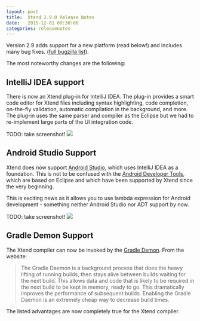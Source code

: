 ```yaml
---
layout: post
title:  Xtend 2.9.0 Release Notes
date:   2015-12-01 09:30:00
categories: releasenotes
---
```


Version 2.9 adds support for a new platform (read below!) and includes many bug fixes. ([full bugzilla list](https://bugs.eclipse.org/bugs/buglist.cgi?bug_status=RESOLVED&bug_status=VERIFIED&bug_status=CLOSED&list_id=11217573&query_format=advanced&status_whiteboard=v2.9&status_whiteboard_type=allwordssubstr)).

The most noteworthy changes are the following:


## IntelliJ IDEA support

There is now an Xtend plug-in for IntelliJ IDEA. The plug-in provides a smart code editor for Xtend files including syntax highlighting, code completion, on-the-fly validation, automatic compilation in the background, and more. The plug-in uses the same parser and compiler as the Eclipse but we had to re-implement large parts of the UI integration code.

TODO: take screenshot!
![]({{site.baseurl}}/images/releasenotes/2_8_some_IntelliJ_image.png)


## Android Studio Support

Xtend does now support [Android Studio](http://developer.android.com/tools/revisions/studio.html), which uses IntelliJ IDEA as a foundation. This is not to be confused with the [Android Developer Tools](http://developer.android.com/tools/help/adt.html), which are based on Eclipse and which have been supported by Xtend since the very beginning. 

This is exciting news as it allows you to use lambda expression for Android development - something neither Android Studio nor ADT support by now.  

TODO: take screenshot!
![]({{site.baseurl}}/images/releasenotes/2_8_some_IntelliJ_image.png)


## Gradle Demon Support

The Xtend compiler can now be invoked by the [Gradle Demon](https://docs.gradle.org/current/userguide/gradle_daemon.html). From the website:

> The Gradle Daemon is a background process that does the heavy lifting of running builds, then stays alive between builds waiting for the next build. This allows data and code that is likely to be required in the next build to be kept in memory, ready to go. This dramatically improves the performance of subsequent builds. Enabling the Gradle Daemon is an extremely cheap way to decrease build times.

The listed advantages are now completely true for the Xtend compiler.  